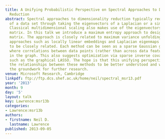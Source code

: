 ```yaml
---
title: A Unifying Probabilistic Perspective on Spectral Approaches to Dimensionality
  Reduction
abstract: Spectral approaches to dimensionality reduction typically reduce the dimensionality
  of a data set through taking the eigenvectors of a Laplacian or a similarity matrix.
  Classical multidimensional scaling also makes use of the eigenvectors of a similarity
  matrix. In this talk we introduce a maximum entropy approach to designing this similarity
  matrix. The approach is closely related to maximum variance unfolding. Other spectral
  approaches such as locally linear embeddings and Laplacian eigenmaps also turn out
  to be closely related. Each method can be seen as a sparse Gaussian graphical model
  where correlations between data points (rather than across data features) are specified
  in the graph. This also suggests optimization via sparse inverse covariance techniques
  such as the graphical LASSO. The hope is that this unifying perspective will allow
  the relationships between these methods to be better understood and will also provide
  the groundwork for further research.
venue: Microsoft Research, Cambridge
linkpdf: ftp://ftp.dcs.shef.ac.uk/home/neil/spectral_msr13.pdf
year: '2013'
month: 9
day: '5'
layout: talk
key: Lawrence:msr13b
categories:
- Lawrence:msr13b
authors:
- firstname: Neil D.
  lastname: Lawrence
published: 2013-09-05
---
```

